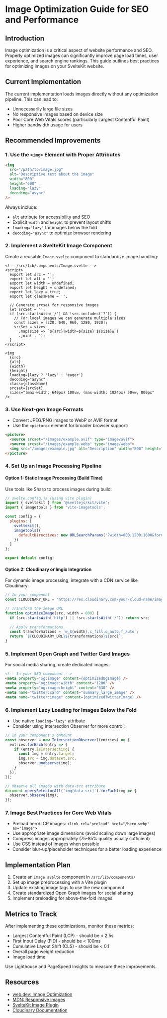 # Image Optimization Guide for SEO and Performance

## Introduction

Image optimization is a critical aspect of website performance and SEO. Properly optimized images can significantly improve page load times, user experience, and search engine rankings. This guide outlines best practices for optimizing images on your SvelteKit website.

## Current Implementation

The current implementation loads images directly without any optimization pipeline. This can lead to:
- Unnecessarily large file sizes
- No responsive images based on device size
- Poor Core Web Vitals scores (particularly Largest Contentful Paint)
- Higher bandwidth usage for users

## Recommended Improvements

### 1. Use the `<img>` Element with Proper Attributes

```html
<img 
  src="/path/to/image.jpg" 
  alt="Descriptive text about the image" 
  width="800" 
  height="600" 
  loading="lazy" 
  decoding="async" 
/>
```

Always include:
- `alt` attribute for accessibility and SEO
- Explicit `width` and `height` to prevent layout shifts
- `loading="lazy"` for images below the fold
- `decoding="async"` to optimize browser rendering

### 2. Implement a SvelteKit Image Component

Create a reusable `Image.svelte` component to standardize image handling:

```svelte
<!-- /src/lib/components/Image.svelte -->
<script>
  export let src = '';
  export let alt = '';
  export let width = undefined;
  export let height = undefined;
  export let lazy = true;
  export let className = '';
  
  // Generate srcset for responsive images
  let srcSet = '';
  if (src.startsWith('/') && !src.includes('?')) {
    // For local images we can generate multiple sizes
    const sizes = [320, 640, 960, 1280, 1920];
    srcSet = sizes
      .map(size => `${src}?width=${size} ${size}w`)
      .join(', ');
  }
</script>

<img
  {src}
  {alt}
  {width}
  {height}
  loading={lazy ? 'lazy' : 'eager'} 
  decoding="async"
  class={className}
  srcset={srcSet}
  sizes="(max-width: 640px) 100vw, (max-width: 1024px) 50vw, 800px"
/>
```

### 3. Use Next-gen Image Formats

- Convert JPEG/PNG images to WebP or AVIF format
- Use the `<picture>` element for broader browser support:

```html
<picture>
  <source srcset="/images/example.avif" type="image/avif">
  <source srcset="/images/example.webp" type="image/webp">
  <img src="/images/example.jpg" alt="Description" width="800" height="600">
</picture>
```

### 4. Set Up an Image Processing Pipeline

#### Option 1: Static Image Processing (Build Time)

Use tools like Sharp to process images during build:

```javascript
// svelte.config.js (using vite plugin)
import { sveltekit } from '@sveltejs/kit/vite';
import { imagetools } from 'vite-imagetools';

const config = {
  plugins: [
    sveltekit(),
    imagetools({
      defaultDirectives: new URLSearchParams('?width=800;1200;1600&format=webp;jpg&as=srcset')
    })
  ]
};

export default config;
```

#### Option 2: Cloudinary or Imgix Integration

For dynamic image processing, integrate with a CDN service like Cloudinary:

```javascript
// In your component
const CLOUDINARY_URL = 'https://res.cloudinary.com/your-cloud-name/image/upload/';

// Transform the image URL
function optimizeImage(src, width = 800) {
  if (src.startsWith('http') || !src.startsWith('/')) return src;
  
  // Apply transformations
  const transformations = `w_${width},c_fill,q_auto,f_auto`;
  return `${CLOUDINARY_URL}${transformations}${src}`;
}
```

### 5. Implement Open Graph and Twitter Card Images

For social media sharing, create dedicated images:

```html
<!-- In your SEO component -->
<meta property="og:image" content={optimizedOgImage} />
<meta property="og:image:width" content="1200" />
<meta property="og:image:height" content="630" />
<meta name="twitter:card" content="summary_large_image" />
<meta name="twitter:image" content={optimizedTwitterImage} />
```

### 6. Implement Lazy Loading for Images Below the Fold

- Use native `loading="lazy"` attribute
- Consider using Intersection Observer for more control:

```javascript
// In your component's onMount
const observer = new IntersectionObserver((entries) => {
  entries.forEach(entry => {
    if (entry.isIntersecting) {
      const img = entry.target;
      img.src = img.dataset.src;
      observer.unobserve(img);
    }
  });
});

// Observe all images with data-src attribute
document.querySelectorAll('img[data-src]').forEach(img => {
  observer.observe(img);
});
```

### 7. Image Best Practices for Core Web Vitals

- Preload hero/LCP images: `<link rel="preload" href="/hero.webp" as="image">`
- Use appropriate image dimensions (avoid scaling down large images)
- Compress images appropriately (75-85% quality usually sufficient)
- Use CSS instead of images when possible
- Consider blur-up/placeholder techniques for a better loading experience

## Implementation Plan

1. Create an `Image.svelte` component in `/src/lib/components/`
2. Set up image preprocessing with a Vite plugin
3. Update existing image tags to use the new component
4. Create standardized Open Graph images for social sharing
5. Implement preloading for above-the-fold images

## Metrics to Track

After implementing these optimizations, monitor these metrics:
- Largest Contentful Paint (LCP) - should be < 2.5s
- First Input Delay (FID) - should be < 100ms
- Cumulative Layout Shift (CLS) - should be < 0.1
- Overall page weight reduction
- Image load time

Use Lighthouse and PageSpeed Insights to measure these improvements.

## Resources

- [web.dev: Image Optimization](https://web.dev/fast/#optimize-your-images)
- [MDN: Responsive images](https://developer.mozilla.org/en-US/docs/Learn/HTML/Multimedia_and_embedding/Responsive_images)
- [SvelteKit Image Plugin](https://github.com/sveltejs/kit/tree/master/packages/image)
- [Cloudinary Documentation](https://cloudinary.com/documentation) 